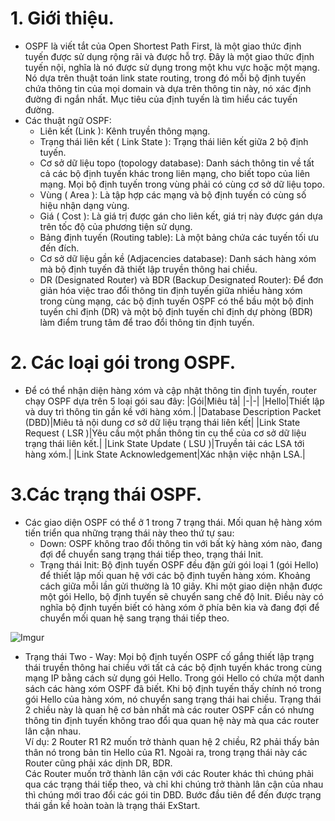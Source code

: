 # 1. Giới thiệu.
* OSPF là viết tắt của Open Shortest Path First, là một giao thức định tuyến được sử dụng rộng rãi và được hỗ trợ. Đây là một giao thức định tuyến nội, nghĩa là nó được sử dụng trong một khu vực hoặc một mạng. Nó dựa trên thuật toán link state routing, trong đó mỗi bộ định tuyến chứa thông tin của mọi domain và dựa trên thông tin này, nó xác định đường đi ngắn nhất. Mục tiêu của định tuyến là tìm hiểu các tuyến đường.
* Các thuật ngữ OSPF:
  * Liên kết (Link ): Kênh truyền thông mạng.
  * Trạng thái liên kết ( Link State ): Trạng thái liên kết giữa 2 bộ định tuyến.
  * Cơ sở dữ liệu topo (topology database): Danh sách thông tin về tất cả các bộ định tuyến khác trong liên mạng, cho biết topo của liên mạng. Mọi bộ định tuyến trong vùng phải có cùng cơ sở dữ liệu topo.
  * Vùng ( Area ): Là tập hợp các mạng và bộ định tuyến có cùng số hiệu nhận dạng vùng.
  * Giá ( Cost ): Là giá trị được gán cho liên kết, giá trị này được gán dựa trên tốc độ của phương tiện sử dụng.
  * Bảng định tuyến (Routing table): Là một bảng chứa các tuyến tối ưu đến đích.
  * Cơ sở dữ liệu gần kề (Adjacencies database): Danh sách hàng xóm mà bộ định tuyến đã thiết lập truyền thông hai chiều.
  * DR (Designated Router) và BDR (Backup Designated Router): Để đơn giản hóa việc trao đổi thông tin định tuyến giữa nhiều hàng xóm trong cùng mạng, các bộ định tuyến OSPF có thể bầu một bộ định tuyến chỉ định (DR) và một bộ định tuyến chỉ định dự phòng (BDR) làm điểm trung tâm để trao đổi thông tin định tuyến.

# 2. Các loại gói trong OSPF. 
* Để có thể nhận diện hàng xóm và cập nhật thông tin định tuyến, router chạy OSPF dựa trên 5 loại gói sau đây:
|Gói|Miêu tả|
|-|-|
|Hello|Thiết lập và duy trì thông tin gần kề với hàng xóm.|
|Database Description Packet (DBD)|Miêu tả nội dung cơ sở dữ liệu trạng thái liên kết|
|Link State Request ( LSR )|Yêu cầu một phần thông tin cụ thể của cơ sở dữ liệu trạng thái liên kết.|
|Link State Update ( LSU )|Truyền tải các LSA tới hàng xóm.|
|Link State Acknowledgement|Xác nhận việc nhận LSA.|

# 3.Các trạng thái OSPF.
* Các giao diện OSPF có thể ở 1 trong 7 trạng thái. Mối quan hệ hàng xóm tiến triển qua những trạng thái này theo thứ tự sau:
  * Down: OSPF không trao đổi thông tin với bất kỳ hàng xóm nào, đang đợi để chuyển sang trạng thái tiếp theo, trạng thái Init.
  * Trạng thái Init:  Bộ định tuyến OSPF đều đặn gửi gói loại 1 (gói Hello) để thiết lập mối quan hệ với các bộ định tuyến hàng xóm. Khoảng cách giữa mỗi lần gửi thường là 10 giây. Khi một giao diện nhận được một gói Hello, bộ định tuyến sẽ chuyển sang chế độ Init. Điều này có nghĩa bộ định tuyến biết có hàng xóm ở phía bên kia và đang đợi để chuyển mối quan hệ sang trạng thái tiếp theo.

![Imgur](https://i.imgur.com/7EvZpZU.png)

  * Trạng thái Two - Way: Mọi bộ định tuyến OSPF cố gắng thiết lập trạng thái truyền thông hai chiều với tất cả các bộ định tuyến khác trong cùng mạng IP bằng cách sử dụng gói Hello. Trong gói Hello có chứa một danh sách các hàng xóm OSPF đã biết. Khi bộ định tuyến thấy chính nó trong gói Hello của hàng xóm, nó chuyển sang trạng thái hai chiều. Trạng thái 2 chiều này là quan hệ cơ bản nhất mà các router OSPF cần có nhưng thông tin định tuyến không trao đổi qua quan hệ này mà qua các router lân cận nhau. <br/>
    Ví dụ: 2 Router R1 R2 muốn trở thành quan hệ 2 chiều, R2 phải thấy bản thân nó trong bản tin Hello của R1. Ngoài ra, trong trạng thái này các Router cũng phải xác dịnh DR, BDR. <br/>
    Các Router muốn trở thành lân cận với các Router khác thì chúng phải qua các trạng thái tiếp theo, và chỉ khi chúng trở thành lân cận của nhau thì chúng mới trao đổi các gói tin DBD. Bước đầu tiên để đến được trạng thái gần kề hoàn toàn là trạng thái ExStart. <br/>























